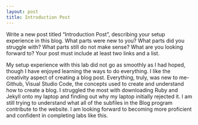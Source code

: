 ```yaml
---
layout: post
title: Introduction Post
---
```


Write a new post titled “Introduction Post”, describing your setup experience in this blog. What parts were new to you? What parts did you struggle with? What parts still do not make sense? What are you looking forward to? Your post must include at least two links and a list.


My setup experience with this lab did not go as smoothly as I had hoped, though I have enjoyed learning the ways to do everything. I like the creativity aspect of creating a blog post. Everything, truly, was new to me- Github, Visual Studio Code, the concepts used to create and understand how to create a blog. I struggled the most with downloading Ruby and Jekyll onto my laptop and finding out why my laptop initially rejected it. I am still trying to understand what all of the subfiles in the Blog program contribute to the website. I am looking forward to becoming more proficient and confident in completing labs like this.





